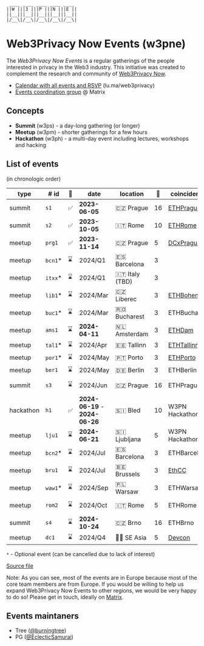 <!--
!!!!!!!!!!!!!!!!!!!!!!!!!!!!!!!!!!!!!!!!!
DO NOT EDIT THIS FILE DIRECLY
EDIT "./README.tpl.eta" INSTEAD
!!!!!!!!!!!!!!!!!!!!!!!!!!!!!!!!!!!!!!!!!
-->

```
 ____ ____ ____ ____ ____ 
||W |||3 |||P |||N |||E ||
||__|||__|||__|||__|||__||
|/__\|/__\|/__\|/__\|/__\|
```

# Web3Privacy Now Events (w3pne)

The _Web3Privacy Now Events_ is a regular gatherings of the people interested in
privacy in the Web3 industry. This initiative was created to complement the
research and community of [Web3Privacy Now](https://web3privacy.info).

- [Calendar with all events and RSVP](https://lu.ma/web3privacy) (lu.ma/web3privacy)
- [Events coordination group](https://matrix.to/#/#w3p-events:gwei.cz) @ Matrix

## Concepts

- **Summit** (w3ps) - a day-long gathering (or longer)
- **Meetup** (w3pm) - shorter gatherings for a few hours
- **Hackathon** (w3ph) - a multi-day event including lectures, workshops and hacking

## List of events

(in chronologic order)

| type | # id | 🏁 | date | location | 🎰 | coincidence | dri | links |
| --- | --- | --- | --- | --- | --- | --- | --- | --- |
| summit | `s1` | ✅ | **2023-06-05** | 🇨🇿 Prague | 16 | [ETHPrague](https://ethprague.com/) | Tree | [web](https://prague.web3privacy.info/), [git](https://github.com/web3privacy/w3ps1) |
| summit | `s2` | ✅ | **2023-10-05** | 🇮🇹 Rome | 10 | [ETHRome](https://ethrome.org/) | PG | [web](https://lu.ma/web3privacynow_rome) |
| meetup | `prg1` | ✅ | **2023-11-14** | 🇨🇿 Prague | 5 | [DCxPrague](https://dcxprague.org/) | Tree | [web](https://lu.ma/w3pm-prg1) |
| meetup | `bcn1`* | ⌛ | 2024/Q1 | 🇪🇸 Barcelona | 3 |  | Tree (+1) |  |
| meetup | `itxx`* | ⌛ | 2024/Q1 | 🇮🇹 Italy (TBD) | 3 |  | PG |  |
| meetup | `lib1`* | ⌛ | 2024/Mar | 🇨🇿 Liberec | 3 | [ETHBohemia](https://ethbohemia.ethevents.club/) | Tree |  |
| meetup | `buc1`* | ⌛ | 2024/Mar | 🇷🇴 Bucharest | 3 | ETHBucharest | - (+1) |  |
| meetup | `ams1` | ⌛ | **2024-04-11** | 🇳🇱 Amsterdam | 3 | [ETHDam](https://www.ethdam.com/) | PG (+2) |  |
| meetup | `tal1`* | ⌛ | 2024/Apr | 🇪🇪 Tallinn | 3 | [ETHTallinn](https://www.ethtallinn.org/) | - |  |
| meetup | `por1`* | ⌛ | 2024/May | 🇵🇹 Porto | 3 | [ETHPorto](https://ethporto.org/) | - |  |
| meetup | `ber1` | ⌛ | 2024/May | 🇩🇪 Berlin | 3 | ETHBerlin | Tree |  |
| summit | `s3` | ⌛ | 2024/Jun | 🇨🇿 Prague | 16 | ETHPrague | Tree (+3) |  |
| hackathon | `h1` | ✅ | **2024-06-19** -<br/>**2024-06-26** | 🇸🇮 Bled | 10 | W3PN Hackathon | Tree (+3) | [rsvp](https://lu.ma/w3pn-bled-hackathon1) |
| meetup | `lju1` | ⌛ | **2024-06-21** | 🇸🇮 Ljubljana | 5 | W3PN Hackathon | Tree (+3) |  |
| meetup | `bcn2`* | ⌛ | 2024/Jul | 🇪🇸 Barcelona | 3 | ETHBarcelona | - |  |
| meetup | `bru1` | ⌛ | 2024/Jul | 🇧🇪 Brussels | 3 | [EthCC](https://www.ethcc.io/) | Mykola (+1) |  |
| meetup | `waw1`* | ⌛ | 2024/Sep | 🇵🇱 Warsaw | 3 | ETHWarsaw | Tree |  |
| meetup | `rom2` | ⌛ | 2024/Oct | 🇮🇹 Rome | 5 | ETHRome | PG (+1) |  |
| summit | `s4` | ⌛ | **2024-10-24** | 🇨🇿 Brno | 16 | ETHBrno | Tree (+3) |  |
| meetup | `dc1` | ⌛ | 2024/Q4 | 🏴‍☠️ SE Asia | 5 | [Devcon](https://devcon.org/) | - |  |

`*` - Optional event (can be cancelled due to lack of interest)

[Source file](./events/events.yaml)

Note: As you can see, most of the events are in Europe because most of the core team members are from Europe. If you would be willing to help us expand Web3Privacy Now Events to other regions, we would be very happy to do so! Please get in touch, ideally on [Matrix](https://matrix.web3privacy.info/).

## Events maintaners

- Tree ([@burningtree](https://github.com/burningtree))
- PG ([@EclecticSamurai](https://github.com/EclecticSamurai))

